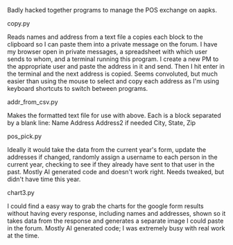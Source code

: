 Badly hacked together programs to manage the POS exchange on aapks.



copy.py

Reads names and address from a text file a copies each block to the clipboard so I can paste them into a private message on the forum. 
I have my browser open in private messages, a spreadsheet with which user sends to whom, and a terminal running this program.
I create a new PM to the appropriate user and paste the address in it and send. Then I hit enter in the terminal and the next address is copied.
Seems convoluted, but much easier than using the mouse to select and copy each address as I'm using keyboard shortcuts to switch between programs.


addr_from_csv.py

Makes the formatted text file for use with above. Each is a block separated by a blank line:
Name
Address
Address2 if needed
City, State, Zip


pos_pick.py

Ideally it would take the data from the current year's form, update the addresses if changed, randomly assign a username to each person in the current year, checking to see if they already
have sent to that user in the past.
Mostly AI generated code and doesn't work right. Needs tweaked, but didn't have time this year. 

chart3.py

I could find a easy way to grab the charts for the google form results without having every response, including names and addresses, shown so it takes data from the response and generates
a separate image I could paste in the forum. Mostly AI generated code; I was extremely busy with real work at the time.
